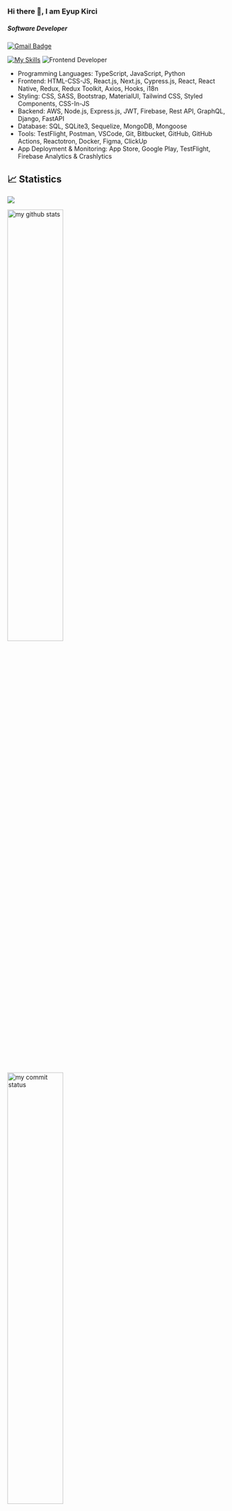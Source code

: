 ### Hi there 👋, I am Eyup Kirci 
##### Software Developer
[![Gmail Badge](https://img.shields.io/badge/Gmail-D14836?style=for-the-badge&logo=gmail&logoColor=white)](https://mail.google.com/mail/u/0/?hl=tr&tf=cm&fs=1&to=eyupkirci@gmail.com)
<!-- [![LinkedIn Badge](https://img.shields.io/badge/LinkedIn-0077B5?style=for-the-badge&logo=linkedin&logoColor=white)](https://www.linkedin.com/in/eyupkirci) -->
<!--[![Linkedin: VPA](https://img.shields.io/badge/linkedin-%230077B5.svg?&style=for-the-badge&logo=linkedin&logoColor=white)](https://www.linkedin.com/in/eyupkirci/)-->

<!--
<p align="center">
  <img src="https://skillicons.dev/icons?i=python,ts,js,html,css,react,redux,vue,nodejs,express,pug,jquery,sass,bootstrap,materialui,styledcomponents,tailwind,jest,fastapi,sqlite,postgres,vscode,postman,github,wordpress&theme=dark&perline=5" />
</p>
-->

[![My Skills](https://skillicons.dev/icons?i=c,python,ts,js,html,css,react,redux,nodejs,express,pug,jquery,sass,bootstrap,materialui,styledcomponents,tailwind,jest,django,sqlite,postgres,vscode,postman,github,wordpress&theme=light&perline=5)](https://skillicons.dev)
![Frontend Developer](https://media.giphy.com/media/iIqmM5tTjmpOB9mpbn/giphy.gif)

- Programming Languages: TypeScript, JavaScript, Python
- Frontend: HTML-CSS-JS,  React.js, Next.js,  Cypress.js, React, React Native, Redux, Redux Toolkit, Axios, Hooks, i18n
- Styling: CSS, SASS, Bootstrap, MaterialUI, Tailwind CSS, Styled Components, CSS-In-JS
- Backend: AWS, Node.js, Express.js, JWT, Firebase, Rest API, GraphQL, Django, FastAPI
- Database: SQL, SQLite3, Sequelize, MongoDB, Mongoose
- Tools: TestFlight, Postman, VSCode, Git, Bitbucket, GitHub, GitHub Actions, Reactotron, Docker, Figma, ClickUp
- App Deployment & Monitoring: App Store, Google Play, TestFlight, Firebase Analytics & Crashlytics

## 📈 Statistics

![](https://komarev.com/ghpvc/?username=eyupkirci)
<br>


 <img src="https://github-readme-stats.vercel.app/api?username=eyupkirci&theme=chartreuse-dark" alt="my github stats" width="50%"/>&nbsp;
 <img src="https://github-readme-streak-stats.herokuapp.com/?user=eyupkirci&theme=chartreuse-dark" alt="my commit status" width="50%" />
 <img src="https://github-readme-stats.vercel.app/api/top-langs/?username=eyupkirci&theme=chartreuse-dark&layout=compact" alt="languages" width="50%">

